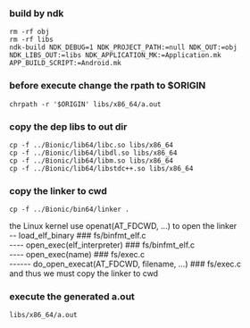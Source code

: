  
### build by ndk
  
```
rm -rf obj
rm -rf libs
ndk-build NDK_DEBUG=1 NDK_PROJECT_PATH:=null NDK_OUT:=obj NDK_LIBS_OUT:=libs NDK_APPLICATION_MK:=Application.mk APP_BUILD_SCRIPT:=Android.mk 
```

### before execute change the rpath to \$ORIGIN  
  
```
chrpath -r '$ORIGIN' libs/x86_64/a.out
```
  
### copy the dep libs to out dir  
  
```
cp -f ../Bionic/lib64/libc.so libs/x86_64
cp -f ../Bionic/lib64/libdl.so libs/x86_64
cp -f ../Bionic/lib64/libm.so libs/x86_64
cp -f ../Bionic/lib64/libstdc++.so libs/x86_64
```  

### copy the linker to cwd  


```
cp -f ../Bionic/bin64/linker .
```
  
the Linux kernel use openat(AT_FDCWD, ...) to open the linker  
\-\- load_elf_binary \#\#\# fs/binfmt_elf.c  
\-\-\-\- open_exec(elf_interpreter) \#\#\# fs/binfmt_elf.c  
\-\-\-\- open_exec(name) \#\#\# fs/exec.c  
\-\-\-\-\-\- do_open_execat(AT_FDCWD, filename, ...) \#\#\# fs/exec.c  
and thus we must copy the linker to cwd  

### execute the generated a.out  

```
libs/x86_64/a.out
```